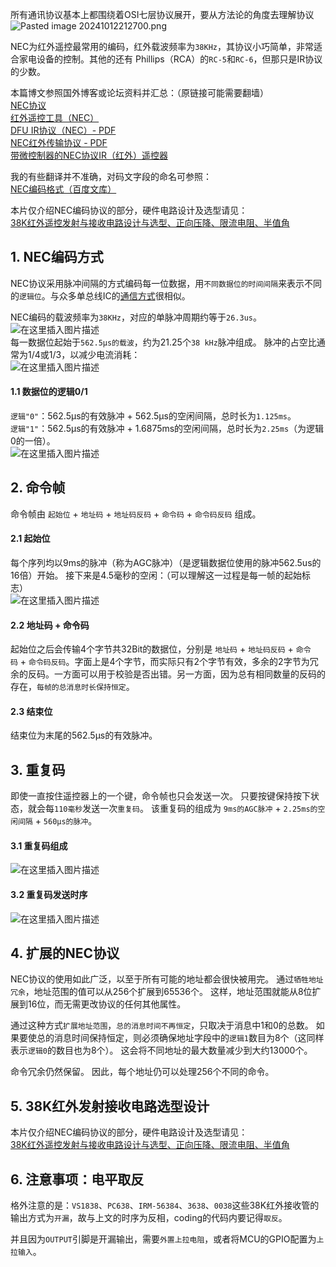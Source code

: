 所有通讯协议基本上都围绕着OSI七层协议展开，要从方法论的角度去理解协议
![Pasted image 20241012212700.png](https://www.helloimg.com/i/2024/12/09/6756a61f801d9.png)



NEC为红外遥控最常用的编码，红外载波频率为`38KHz`，其协议小巧简单，非常适合家电设备的控制。其他的还有 Phillips（RCA）的`RC-5`和`RC-6`，但那只是IR协议的少数。  
  

本篇博文参照国外博客或论坛资料并汇总：（原链接可能需要翻墙）  
[NEC协议](https://www.sbprojects.net/knowledge/ir/nec.php)  
[红外遥控工具（NEC）](http://www.technoblogy.com/show?UVE)  
[DFU IR协议（NEC）- PDF](https://www.ad-notam.com/download/RS232/ad_notam_IR_protocol_DFU.pdf)  
[NEC红外传输协议 - PDF](https://sibotic.files.wordpress.com/2013/12/adoh-necinfraredtransmissionprotocol-281113-1713-47344.pdf)  
[带微控制器的NEC协议IR（红外）遥控器](https://www.circuitvalley.com/2013/09/nec-protocol-ir-infrared-remote-control.html)

我的有些翻译并不准确，对码文字段的命名可参照：  
[NEC编码格式（百度文库）](https://wenku.baidu.com/view/76f27849fe4733687e21aaf1.html)

本片仅介绍NEC编码协议的部分，硬件电路设计及选型请见：  
[38K红外遥控发射与接收电路设计与选型、正向压降、限流电阻、半值角](https://blog.csdn.net/Mark_md/article/details/115050817?spm=1001.2014.3001.5501)  
  

## 1. NEC编码方式

NEC协议采用脉冲间隔的方式编码每一位数据，用`不同数据位的时间间隔`来表示不同的`逻辑位`。与众多单总线IC的[通信方式](https://so.csdn.net/so/search?q=%E9%80%9A%E4%BF%A1%E6%96%B9%E5%BC%8F&spm=1001.2101.3001.7020)很相似。

NEC编码的载波频率为`38KHz`，对应的单脉冲周期约等于`26.3us`。  
![在这里插入图片描述](https://i-blog.csdnimg.cn/blog_migrate/593df645b9e4cb6d6ad667ac2ca7259d.png)  
每一数据位起始于`562.5µs的载波`，约为21.25个`38 kHz`脉冲组成。 脉冲的占空比通常为1/4或1/3，以减少电流消耗：  
![在这里插入图片描述](https://i-blog.csdnimg.cn/blog_migrate/bb177c7f234d64b4e5874434052130cb.png)  
  

#### 1.1 数据位的逻辑0/1

`逻辑"0"`：562.5µs的有效脉冲 + 562.5µs的空闲间隔，总时长为`1.125ms`。  
`逻辑"1"`：562.5µs的有效脉冲 + 1.6875ms的空闲间隔，总时长为`2.25ms`（为逻辑0的一倍）。  
![在这里插入图片描述](https://i-blog.csdnimg.cn/blog_migrate/11c4274e1ba3411fa63466549bac7d56.png)  
  

## 2. 命令帧

命令帧由 `起始位` + `地址码` + `地址码反码` + `命令码` + `命令码反码` 组成。

#### 2.1 起始位

每个序列均以9ms的脉冲（称为AGC脉冲）（是逻辑数据位使用的脉冲562.5us的16倍）开始。 接下来是4.5毫秒的空闲：（可以理解这一过程是每一帧的起始标志）  
![在这里插入图片描述](https://i-blog.csdnimg.cn/blog_migrate/76656b312563fe04d42c9285b2686c94.png)

#### 2.2 地址码 + 命令码

起始位之后会传输4个字节共32Bit的数据位，分别是 `地址码` + `地址码反码` + `命令码` + `命令码反码`。字面上是4个字节，而实际只有2个字节有效，多余的2字节为冗余的反码。一方面可以用于校验是否出错。另一方面，因为总有相同数量的反码的存在，`每帧的总消息时长保持恒定`。

#### 2.3 结束位

结束位为末尾的562.5µs的有效脉冲。  
  

## 3. 重复码

即使一直按住遥控器上的一个键，命令帧也只会发送一次。 只要按键保持按下状态，就会每`110毫秒`发送一次`重复码`。 该重复码的组成为 `9ms的AGC脉冲` + `2.25ms的空闲间隔` + `560µs的脉冲`。

#### 3.1 重复码组成

![在这里插入图片描述](https://i-blog.csdnimg.cn/blog_migrate/d3cb9a043428af0b6db809acd4201091.png)

#### 3.2 重复码发送时序

![在这里插入图片描述](https://i-blog.csdnimg.cn/blog_migrate/f791f9242007be9f45ecf6c197fe3bb3.png)  
  

## 4. 扩展的NEC协议

NEC协议的使用如此广泛，以至于所有可能的地址都会很快被用完。 通过`牺牲地址冗余`，地址范围的值可以从256个扩展到65536个。 这样，地址范围就能从8位扩展到16位，而无需更改协议的任何其他属性。

通过这种方式`扩展地址范围`，`总的消息时间不再恒定`，只取决于消息中1和0的总数。 如果要使总的消息时间保持恒定，则必须确保地址字段中的`逻辑1`数目为8个（这同样表示`逻辑0`的数目也为8个）。 这会将不同地址的最大数量减少到大约13000个。

命令冗余仍然保留。 因此，每个地址仍可以处理256个不同的命令。  
  

## 5. 38K红外发射接收电路选型设计

本片仅介绍NEC编码协议的部分，硬件电路设计及选型请见：  
[38K红外遥控发射与接收电路设计与选型、正向压降、限流电阻、半值角](https://blog.csdn.net/Mark_md/article/details/115050817?spm=1001.2014.3001.5501)  
  

## 6. 注意事项：电平取反

格外注意的是：`VS1838`、`PC638`、`IRM-56384`、`3638`、`0038`这些38K红外接收管的输出方式为`开漏`，故与上文的时序为反相，coding的代码内要记得`取反`。

并且因为`OUTPUT`引脚是开漏输出，需要`外置上拉电阻`，或者将MCU的GPIO配置为`上拉输入`。